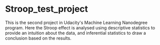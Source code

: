 # Stroop_test_project
This is the second project in Udacity's Machine Learning Nanodegree program. Here the Stroop effect is analysed using descriptive statistics to provide an intuition about the data, and inferential statistics to draw a conclusion based on the results.
